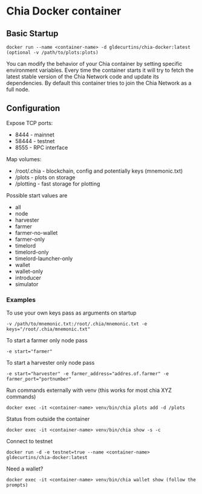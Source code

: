 # Chia Docker container

## Basic Startup
```
docker run --name <container-name> -d gldecurtins/chia-docker:latest
(optional -v /path/to/plots:plots)
```

You can modify the behavior of your Chia container by setting specific environment variables.
Every time the container starts it will try to fetch the latest stable version of the Chia Network code and update its dependencies.
By default this container tries to join the Chia Network as a full node.

## Configuration

Expose TCP ports:
- 8444 - mainnet
- 58444 - testnet
- 8555 - RPC interface

Map volumes:
- /root/.chia - blockchain, config and potentially keys (mnemonic.txt)
- /plots - plots on storage
- /plotting - fast storage for plotting

Possible start values are
- all
- node
- harvester
- farmer
- farmer-no-wallet
- farmer-only
- timelord
- timelord-only
- timelord-launcher-only
- wallet
- wallet-only
- introducer
- simulator

### Examples

To use your own keys pass as arguments on startup
```
-v /path/to/mnemonic.txt:/root/.chia/mnemonic.txt -e keys="/root/.chia/mnemonic.txt"
```

To start a farmer only node pass
```
-e start="farmer"
```

To start a harvester only node pass
```
-e start="harvester" -e farmer_address="addres.of.farmer" -e farmer_port="portnumber"
```

Run commands externally with venv (this works for most chia XYZ commands)
```
docker exec -it <container-name> venv/bin/chia plots add -d /plots
```

Status from outside the container
```
docker exec -it <container-name> venv/bin/chia show -s -c
```

Connect to testnet
```
docker run -d -e testnet=true --name <container-name> gldecurtins/chia-docker:latest
```

Need a wallet?
```
docker exec -it <container-name> venv/bin/chia wallet show (follow the prompts)
```
